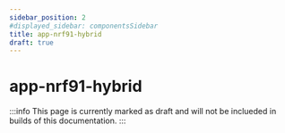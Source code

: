 ```yaml
---
sidebar_position: 2
#displayed_sidebar: componentsSidebar
title: app-nrf91-hybrid
draft: true
---
```

# app-nrf91-hybrid

:::info
This page is currently marked as draft and will not be inclueded in builds of this documentation.
:::
